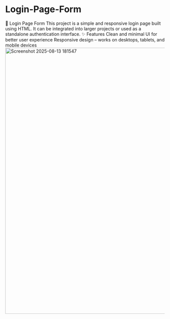 # Login-Page-Form
🔐 Login Page Form This project is a simple and responsive login page built using HTML. It can be integrated into larger projects or used as a standalone authentication interface.  ✨ Features Clean and minimal UI for better user experience  Responsive design – works on desktops, tablets, and mobile devices
<img width="1270" height="842" alt="Screenshot 2025-08-13 181547" src="https://github.com/user-attachments/assets/cd9efb07-4333-4ba6-9a9d-507c3d351aac" />
